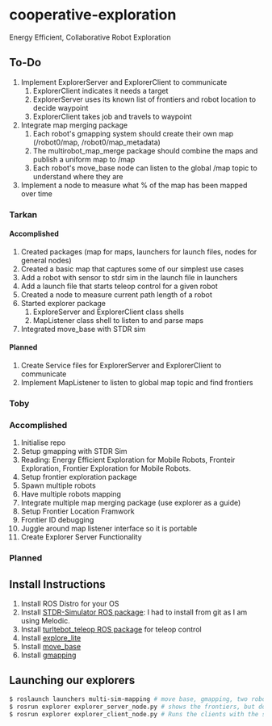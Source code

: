 # cooperative-exploration
Energy Efficient, Collaborative Robot Exploration

## To-Do

1. Implement ExplorerServer and ExplorerClient to communicate
   1. ExplorerClient indicates it needs a target
   2. ExplorerServer uses its known list of frontiers and robot location to decide waypoint
   3. ExplorerClient takes job and travels to waypoint
2. Integrate map merging package
   1. Each robot's gmapping system should create their own map (/robot0/map, /robot0/map\_metadata)
   2. The multirobot\_map\_merge package should combine the maps and publish a uniform map to /map
   3. Each robot's move\_base node can listen to the global /map topic to understand where they are
3. Implement a node to measure what % of the map has been mapped over time

### Tarkan

#### Accomplished

1. Created packages (map for maps, launchers for launch files, nodes for general nodes)
2. Created a basic map that captures some of our simplest use cases
1. Add a robot with sensor to stdr sim in the launch file in launchers
1. Add a launch file that starts teleop control for a given robot
1. Created a node to measure current path length of a robot
1. Started explorer package
   1. ExploreServer and ExplorerClient class shells
   1. MapListener class shell to listen to and parse maps
1. Integrated move\_base with STDR sim

#### Planned

1. Create Service files for ExplorerServer and ExplorerClient to communicate
2. Implement MapListener to listen to global map topic and find frontiers

### Toby 

### Accomplished
1. Initialise repo
2. Setup gmapping with STDR Sim
3. Reading: Energy Efficient Exploration for Mobile Robots, Fronteir Exploration, Frontier Exploration for Mobile Robots.
3. Setup frontier exploration package
1. Spawn multiple robots
2. Have multiple robots mapping
1. Integrate multiple map merging package (use explorer as a guide)
1. Setup Frontier Location Framwork
1. Frontier ID debugging
1. Juggle around map listener interface so it is portable
1. Create Explorer Server Functionality

### Planned



## Install Instructions

1. Install ROS Distro for your OS
2. Install [STDR-Simulator ROS package](http://wiki.ros.org/stdr_simulator/Tutorials/Set%20up%20STDR%20Simulator): I had to install from git as I am using Melodic.
1. Install [turltebot\_teleop ROS package](http://wiki.ros.org/turtlebot_teleop) for teleop control
2. Install [explore\_lite](http://mirror-eu.wiki.ros.org/explore_lite.html?distro=kinetic)
2. Install [move\_base](http://wiki.ros.org/move_base)
2. Install [gmapping](http://wiki.ros.org/gmapping)

## Launching our explorers

```bash
$ roslaunch launchers multi-sim-mapping # move base, gmapping, two robots and rviz
$ rosrun explorer explorer_server_node.py # shows the frontiers, but does not of the functionality
$ rosrun explorer explorer_client_node.py # Runs the clients with the server to go out and explore the map
```
